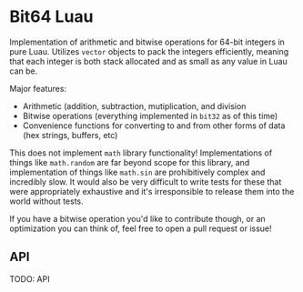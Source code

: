 # Bit64 Luau

Implementation of arithmetic and bitwise operations for 64-bit integers in pure Luau. Utilizes `vector` objects to pack the integers efficiently, meaning that each integer is both stack allocated and as small as any value in Luau can be.

Major features:
 - Arithmetic (addition, subtraction, mutiplication, and division
 - Bitwise operations (everything implemented in `bit32` as of this time)
 - Convenience functions for converting to and from other forms of data (hex strings, buffers, etc)

This does not implement `math` library functionality! Implementations of things like `math.random` are far beyond scope for this library, and implementation of things like `math.sin` are prohibitively complex and incredibly slow. It would also be very difficult to write tests for these that were appropriately exhaustive and it's irresponsible to release them into the world without tests.

If you have a bitwise operation you'd like to contribute though, or an optimization you can think of, feel free to open a pull request or issue!

## API

TODO: API